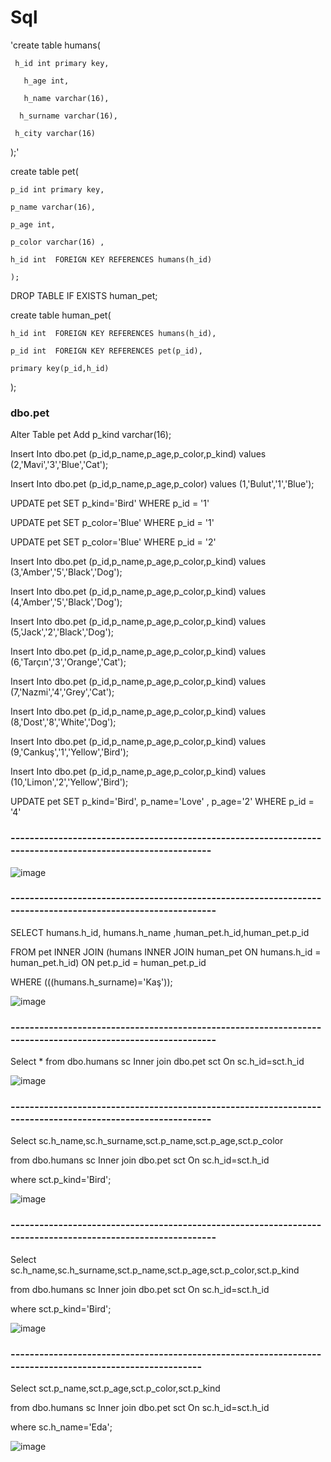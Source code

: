 # Sql


'create table humans(

     h_id int primary key,
     
	   h_age int,
     
	   h_name varchar(16),
     
	  h_surname varchar(16),
    
	 h_city varchar(16)
   
);'


create table pet(

    p_id int primary key,
    
	p_name varchar(16),
  
	p_age int,
  
	p_color varchar(16) ,
	
	h_id int  FOREIGN KEY REFERENCES humans(h_id)
	
	);


DROP TABLE IF EXISTS human_pet;

create table human_pet(
  
	h_id int  FOREIGN KEY REFERENCES humans(h_id),
  
	p_id int  FOREIGN KEY REFERENCES pet(p_id),
  
	primary key(p_id,h_id)
	
);



### dbo.pet


Alter Table pet Add p_kind varchar(16);

Insert Into dbo.pet (p_id,p_name,p_age,p_color,p_kind) values (2,'Mavi','3','Blue','Cat');

Insert Into dbo.pet (p_id,p_name,p_age,p_color) values (1,'Bulut','1','Blue');

UPDATE pet SET  p_kind='Bird' WHERE p_id = '1'

UPDATE pet SET  p_color='Blue' WHERE p_id = '1' 

UPDATE pet SET  p_color='Blue' WHERE p_id = '2' 


Insert Into dbo.pet (p_id,p_name,p_age,p_color,p_kind) values (3,'Amber','5','Black','Dog');

Insert Into dbo.pet (p_id,p_name,p_age,p_color,p_kind) values (4,'Amber','5','Black','Dog');

Insert Into dbo.pet (p_id,p_name,p_age,p_color,p_kind) values (5,'Jack','2','Black','Dog');

Insert Into dbo.pet (p_id,p_name,p_age,p_color,p_kind) values (6,'Tarçın','3','Orange','Cat');

Insert Into dbo.pet (p_id,p_name,p_age,p_color,p_kind) values (7,'Nazmi','4','Grey','Cat');

Insert Into dbo.pet (p_id,p_name,p_age,p_color,p_kind) values (8,'Dost','8','White','Dog');

Insert Into dbo.pet (p_id,p_name,p_age,p_color,p_kind) values (9,'Cankuş','1','Yellow','Bird');

Insert Into dbo.pet (p_id,p_name,p_age,p_color,p_kind) values (10,'Limon','2','Yellow','Bird');

UPDATE pet SET  p_kind='Bird', p_name='Love' , p_age='2' WHERE p_id = '4'

### -----------------------------------------------------------------------------------------------------------

![image](https://user-images.githubusercontent.com/61595808/145254301-496bbebb-00da-4d9e-a2ca-f368548381b2.png)


### ------------------------------------------------------------------------------------------------------------

SELECT humans.h_id, humans.h_name ,human_pet.h_id,human_pet.p_id

FROM pet INNER JOIN (humans INNER JOIN human_pet ON humans.h_id = human_pet.h_id) ON pet.p_id = human_pet.p_id

WHERE (((humans.h_surname)='Kaş'));


![image](https://user-images.githubusercontent.com/61595808/145259685-c71c5e89-94fa-4d80-8eca-3325c9d76a66.png)


### ------------------------------------------------------------------------------------------------------------
 
 
 Select * from dbo.humans sc Inner join dbo.pet sct On sc.h_id=sct.h_id
 
 ![image](https://user-images.githubusercontent.com/61595808/145279489-44399060-7080-4930-ba9c-2c5a3b88baed.png)
 
 
 ### -----------------------------------------------------------------------------------------------------------
 
 
 Select  sc.h_name,sc.h_surname,sct.p_name,sct.p_age,sct.p_color
 
from dbo.humans sc Inner join dbo.pet sct On sc.h_id=sct.h_id

where sct.p_kind='Bird';

 
 ![image](https://user-images.githubusercontent.com/61595808/145284328-42c033a4-827c-45c8-b536-51898678a3f3.png)
 
 
 ### ------------------------------------------------------------------------------------------------------------
 
 
 Select  sc.h_name,sc.h_surname,sct.p_name,sct.p_age,sct.p_color,sct.p_kind
 
from dbo.humans sc Inner join dbo.pet sct On sc.h_id=sct.h_id

where sct.p_kind='Bird';

 ![image](https://user-images.githubusercontent.com/61595808/145284516-9b2f98d1-38b6-486b-bd4d-47358a34a293.png)



### ---------------------------------------------------------------------------------------------------------


Select  sct.p_name,sct.p_age,sct.p_color,sct.p_kind

from dbo.humans sc Inner join dbo.pet sct On sc.h_id=sct.h_id

where sc.h_name='Eda';


![image](https://user-images.githubusercontent.com/61595808/145284796-b0f1b9e0-dd2e-421a-8be3-a5b7982ea959.png)







